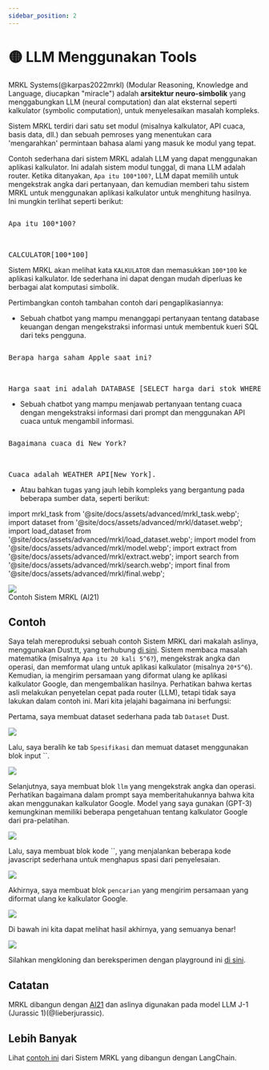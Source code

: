 ```yaml
---
sidebar_position: 2
---
```


# 🟡 LLM Menggunakan Tools

MRKL Systems(@karpas2022mrkl) (Modular Reasoning, Knowledge and Language, diucapkan "miracle") adalah **arsitektur neuro-simbolik** yang menggabungkan LLM (neural computation) dan alat eksternal seperti kalkulator (symbolic computation), untuk menyelesaikan masalah kompleks.

Sistem MRKL terdiri dari satu set modul (misalnya kalkulator, API cuaca, basis data, dll.) dan sebuah pemroses yang menentukan cara 'mengarahkan' permintaan bahasa alami yang masuk ke modul yang tepat.

Contoh sederhana dari sistem MRKL adalah LLM yang dapat menggunakan aplikasi kalkulator. Ini adalah sistem modul tunggal, di mana LLM adalah router. Ketika ditanyakan, `Apa itu 100*100?`, LLM dapat memilih untuk mengekstrak angka dari pertanyaan, dan kemudian memberi tahu sistem MRKL untuk menggunakan aplikasi kalkulator untuk menghitung hasilnya. Ini mungkin terlihat seperti berikut:

<pre>
<p>Apa itu 100*100?</p>

<span className="bluegreen-highlight">CALCULATOR[100*100]</span>
</pre>

Sistem MRKL akan melihat kata `KALKULATOR` dan memasukkan `100*100` ke aplikasi kalkulator. Ide sederhana ini dapat dengan mudah diperluas ke berbagai alat komputasi simbolik.

Pertimbangkan contoh tambahan contoh dari pengaplikasiannya:

- Sebuah chatbot yang mampu menanggapi pertanyaan tentang database keuangan dengan mengekstraksi informasi untuk membentuk kueri SQL dari teks pengguna.

<pre>
<p>Berapa harga saham Apple saat ini?</p>

<span className="bluegreen-highlight">Harga saat ini adalah DATABASE [SELECT harga dari stok WHERE perusahaan = "Apple" DAN waktu = "sekarang"].</span>
</pre>

- Sebuah chatbot yang mampu menjawab pertanyaan tentang cuaca dengan mengekstraksi informasi dari prompt dan menggunakan API cuaca untuk mengambil informasi.

<pre>
<p>Bagaimana cuaca di New York?</p>

<span className="bluegreen-highlight">Cuaca adalah WEATHER_API[New York].</span>
</pre>

- Atau bahkan tugas yang jauh lebih kompleks yang bergantung pada beberapa sumber data, seperti berikut:


import mrkl_task from '@site/docs/assets/advanced/mrkl_task.webp';
import dataset from '@site/docs/assets/advanced/mrkl/dataset.webp';
import load_dataset from '@site/docs/assets/advanced/mrkl/load_dataset.webp';
import model from '@site/docs/assets/advanced/mrkl/model.webp';
import extract from '@site/docs/assets/advanced/mrkl/extract.webp';
import search from '@site/docs/assets/advanced/mrkl/search.webp';
import final from '@site/docs/assets/advanced/mrkl/final.webp';

<div style={{textAlign: 'center'}}>
  <img src={mrkl_task} style={{width: "500px"}} />
</div>

<div style={{textAlign: 'center'}}>
Contoh Sistem MRKL (AI21)
</div>

## Contoh

Saya telah mereproduksi sebuah contoh Sistem MRKL dari makalah aslinya, menggunakan Dust.tt, yang terhubung [di sini](https://dust.tt/w/ddebdfcdde/a/98bdd65cb7). Sistem membaca masalah matematika (misalnya `Apa itu 20 kali 5^6?`), mengekstrak angka dan operasi, dan memformat ulang untuk aplikasi kalkulator (misalnya `20*5^6`). Kemudian, ia mengirim persamaan yang diformat ulang ke aplikasi kalkulator Google, dan mengembalikan hasilnya. Perhatikan bahwa kertas asli melakukan penyetelan cepat pada router (LLM), tetapi tidak saya lakukan dalam contoh ini. Mari kita jelajahi bagaimana ini berfungsi:

Pertama, saya membuat dataset sederhana pada tab `Dataset` Dust.

<div style={{textAlign: 'center'}}>
  <img src={dataset} style={{width: "750px"}} />
</div>

Lalu, saya beralih ke tab `Spesifikasi` dan memuat dataset menggunakan blok input ``.

<div style={{textAlign: 'center'}}>
  <img src={load_dataset} style={{width: "750px"}} />
</div>

Selanjutnya, saya membuat blok `llm` yang mengekstrak angka dan operasi. Perhatikan bagaimana dalam prompt saya memberitahukannya bahwa kita akan menggunakan kalkulator Google. Model yang saya gunakan (GPT-3) kemungkinan memiliki beberapa pengetahuan tentang kalkulator Google dari pra-pelatihan.

<div style={{textAlign: 'center'}}>
  <img src={model} style={{width: "750px"}} />
</div>

Lalu, saya membuat blok kode ``, yang menjalankan beberapa kode javascript sederhana untuk menghapus spasi dari penyelesaian.

<div style={{textAlign: 'center'}}>
  <img src={extract} style={{width: "750px"}} />
</div>

Akhirnya, saya membuat blok `pencarian` yang mengirim persamaan yang diformat ulang ke kalkulator Google.

<div style={{textAlign: 'center'}}>
  <img src={search} style={{width: "750px"}} />
</div>

Di bawah ini kita dapat melihat hasil akhirnya, yang semuanya benar!

<div style={{textAlign: 'center'}}>
  <img src={final} style={{width: "750px"}} />
</div>

Silahkan mengkloning dan bereksperimen dengan playground ini [di sini](https://dust.tt/w/ddebdfcdde/a/98bdd65cb7).

## Catatan
MRKL dibangun dengan [AI21](https://www.ai21.com/) dan aslinya digunakan pada model LLM J-1 (Jurassic 1)(@lieberjurassic).

## Lebih Banyak

Lihat [contoh ini](https://python.langchain.com/docs/modules/agents/how_to/mrkl) dari Sistem MRKL yang dibangun dengan LangChain.
